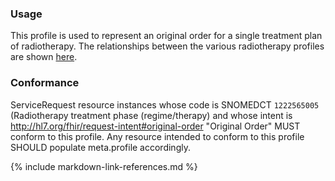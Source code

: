 ### Usage
This profile is used to represent an original order for a single treatment plan of radiotherapy. The relationships between the various radiotherapy profiles are shown [here](overview.html#relationships-between-profiles).

### Conformance
ServiceRequest resource instances whose code is SNOMEDCT `1222565005` (Radiotherapy treatment phase (regime/therapy) and whose intent is http://hl7.org/fhir/request-intent#original-order "Original Order" MUST conform to this profile. Any resource intended to conform to this profile SHOULD populate meta.profile accordingly.

{% include markdown-link-references.md %}
